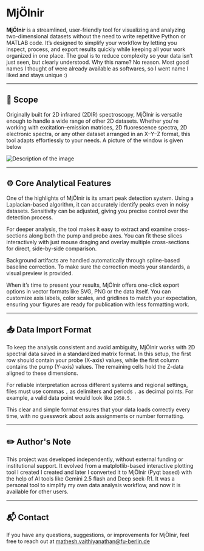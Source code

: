 # MjÖlnir

**MjÖlnir** is a streamlined, user-friendly tool for visualizing and analyzing two-dimensional datasets without the need to write repetitive Python or MATLAB code. It’s designed to simplify your workflow by letting you inspect, process, and export results quickly while keeping all your work organized in one place. The goal is to reduce complexity so your data isn’t just seen, but clearly understood. Why this name? No reason. Most good names I thought of were already available as softwares, so I went name I liked and stays unique :)

---

## 📌 Scope

Originally built for 2D infrared (2DIR) spectroscopy, MjÖlnir is versatile enough to handle a wide range of other 2D datasets. Whether you're working with excitation–emission matrices, 2D fluorescence spectra, 2D electronic spectra, or any other dataset arranged in an X–Y–Z format, this tool adapts effortlessly to your needs. A picture of the window is given below 

![Description of the image](screenshot.png)

---

## ⚙️ Core Analytical Features

One of the highlights of MjÖlnir is its smart peak detection system. Using a Laplacian-based algorithm, it can accurately identify peaks even in noisy datasets. Sensitivity can be adjusted, giving you precise control over the detection process.

For deeper analysis, the tool makes it easy to extract and examine cross-sections along both the pump and probe axes. You can fit these slices interactively with just mouse draging and overlay multiple cross-sections for direct, side-by-side comparison.

Background artifacts are handled automatically through spline-based baseline correction. To make sure the correction meets your standards, a visual preview is provided.

When it’s time to present your results, MjÖlnir offers one-click export options in vector formats like SVG, PNG or the data itself. You can customize axis labels, color scales, and gridlines to match your expectation, ensuring your figures are ready for publication with less formatting work.

---

## 📥 Data Import Format

To keep the analysis consistent and avoid ambiguity, MjÖlnir works with 2D spectral data saved in a standardized matrix format. In this setup, the first row should contain your probe (X-axis) values, while the first column contains the pump (Y-axis) values. The remaining cells hold the Z-data aligned to these dimensions.

For reliable interpretation across different systems and regional settings, files must use commas `,` as delimiters and periods `.` as decimal points. For example, a valid data point would look like `1950.5`.

This clear and simple format ensures that your data loads correctly every time, with no guesswork about axis assignments or number formatting. 

---
## ✏️ Author's Note

This project was developed independently, without external funding or institutional support. It evolved from a matplotlib-based interactive plotting tool I created I created and later I converted it to MjÖlnir (Pyqt based) with the help of AI tools like Gemini 2.5 flash and Deep seek-R1. It was a personal tool to simplify my own data analysis workflow, and now it is available for other users. 

---

## 📬 Contact

If you have any questions, suggestions, or improvements for MjÖlnir, feel free to reach out at mathesh.vaithiyanathan@fu-berlin.de


